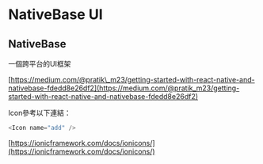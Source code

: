 # NativeBase UI

## NativeBase

一個跨平台的UI框架

[https://medium.com/@pratik\_m23/getting-started-with-react-native-and-nativebase-fdedd8e26df2](https://medium.com/@pratik_m23/getting-started-with-react-native-and-nativebase-fdedd8e26df2)

Icon參考以下連結：

```javascript
<Icon name="add" />
```

[https://ionicframework.com/docs/ionicons/](https://ionicframework.com/docs/ionicons/)

